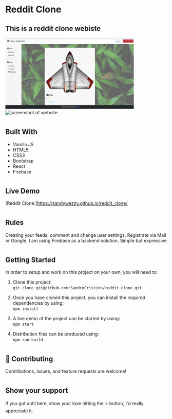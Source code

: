 # Reddit Clone

## This is a reddit clone webiste

  <div style="margin-right:10px;">
    <img src="./src/Assets/screenshotOne.jpeg" alt="screenshot of website" width="400" />
  </div>
  <div style="margin-right:10px;">
    <img src="./src/Assets/screenshotwo.jpeg" alt="screenshot of website" width="400" />
  </div>

#
## Built With 

- Vanilla JS
- HTML5
- CSS3
- Bootstrap
- React
- Firebase
#

## Live Demo

[Reddit Clone:]https://sandywezzy.github.io/reddit_clone/

#

## Rules
Creating your feeds, comment and change user settings. Registrate via Mail or Google. I am using Firebase as a backend solution. Simple but  expressive
#
## Getting Started

In order to setup and work on this project on your own, you will need to:

1. Clone this project:  
`git clone git@github.com:SandroCristino/reddit_clone.git`

2. Once you have cloned this project, you can install the required dependencies by using:  
`npm install`

3. A live demo of the project can be started by using:  
`npm start`

4. Distribution files can be produced using:  
`npm run build`

#
## 🤝 Contributing

Contributions, issues, and feature requests are welcome!
#
## Show your support

If you got until here, show your love hitting the ⭐️ button, I'd really appreciate it.
